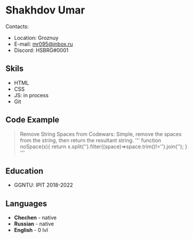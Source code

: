 # **Shakhdov Umar**

Contacts:
* Location: Groznuy 
* E-mail: mr095@inbox.ru
* Discord: HSBRG#0001

## **Skils**
* HTML
* CSS
* JS: in process
* Git

## **Code Example**
>Remove String Spaces from Codewars: Simple, remove the spaces from the string, then return the resultant string.
'''
function noSpace(x){
return x.split('').filter((space)=>space.trim()!='').join('');
}
'''

## Education
* GGNTU: IPIT 2018-2022

## Languages
* **Chechen** - native
* **Russian** - native
* **English** - 0 lvl
